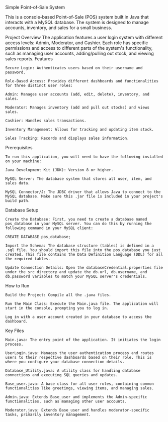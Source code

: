 Simple Point-of-Sale System

This is a console-based Point-of-Sale (POS) system built in Java that interacts with a MySQL database. The system is designed to manage accounts, inventory, and sales for a small business.
	
Project Overview
The application features a user login system with different access levels: Admin, Moderator, and Cashier. Each role has specific permissions and access to different parts of the system's functionality, such as managing user accounts, adding/pulling out stock, and viewing sales reports.
Features

	Secure Login: Authenticates users based on their username and password.
		
	Role-Based Access: Provides different dashboards and functionalities for three distinct user roles:
		
	Admin: Manages user accounts (add, edit, delete), inventory, and sales.
		
	Moderator: Manages inventory (add and pull out stocks) and views sales.
		
	Cashier: Handles sales transactions.
		
	Inventory Management: Allows for tracking and updating item stock.
		
	Sales Tracking: Records and displays sales information.

Prerequisites

	To run this application, you will need to have the following installed on your machine:
	
	Java Development Kit (JDK): Version 8 or higher.
	
	MySQL Server: The database system that stores all user, item, and sales data.
	
	MySQL Connector/J: The JDBC driver that allows Java to connect to the MySQL database. Make sure this .jar file is included in your project's build path.


Database Setup
    
    Create the Database: First, you need to create a database named pos_database in your MySQL server. You can do this by running the following command in your MySQL client:
    
    CREATE DATABASE pos_database;
    
    Import the Schema: The database structure (tables) is defined in a .sql file. You should import this file into the pos_database you just created. This file contains the Data Definition Language (DDL) for all the required tables.
    
    Update Connection Details: Open the databaseCredential.properties file under the src directory and update the db.url, db.username, and db.password variables to match your MySQL server's credentials.


How to Run

    Build the Project: Compile all the .java files.
    
    Run the Main Class: Execute the Main.java file. The application will start in the console, prompting you to log in.
    
    Log in with a user account created in your database to access the dashboard.


Key Files

    Main.java: The entry point of the application. It initiates the login process.
    
    UserLogin.java: Manages the user authentication process and routes users to their respective dashboards based on their role. This is where you configure your database connection details.
    
    Database_Utility.java: A utility class for handling database connections and executing SQL queries and updates.
    
    Base_user.java: A base class for all user roles, containing common functionalities like greetings, viewing items, and managing sales.
    
    Admin.java: Extends Base_user and implements the Admin-specific functionalities, such as managing other user accounts.
    
    Moderator.java: Extends Base_user and handles moderator-specific tasks, primarily inventory management.

